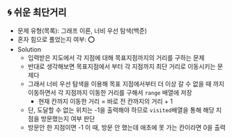 ## 🌀 쉬운 최단거리

- 문제 유형(목록): 그래프 이론, 너비 우선 탐색(백준)
- 혼자 힘으로 풀었는지 여부: ⭕️
- Solution
  - 입력받은 지도에서 각 지점에 대해 목표지점까지의 거리를 구하는 문제
  - 반대로 생각해보면 목표지점에서 부터 각 지점까지 최단 거리로 이동시키는 문제다
  - 그래서 너비 우선 탐색을 이용해 목표 지점에서부터 더 이상 갈 수 없을 때 까지 이동하면서 각 지점까지 이동한 거리를 구해서 `range` 배열에 저장
    - 현재 칸까지 이동한 거리 = 바로 전 칸까지의 거리 + 1
  - 단, 도달할 수 없는 위치는 -1을 출력해야 하므로 `visited`배열을 통해 해당 지점을 방문했는지 여부 판단
  - 방문안 한 지점이면 -1
    이 때, 방문 안 했는데 애초에 못 가는 칸이라면 0을 출력
